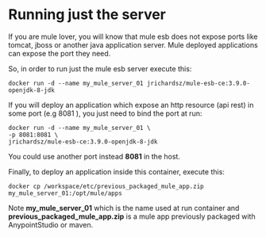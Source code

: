 # Running just the server

If you are mule lover, you will know that mule esb does not expose ports like tomcat, jboss or another java application server. Mule deployed applications can expose the port they need.

So, in order to run just the mule esb server execute this:

```
docker run -d --name my_mule_server_01 jrichardsz/mule-esb-ce:3.9.0-openjdk-8-jdk
```

If you will deploy an application which expose an http resource (api rest) in some port (e.g 8081 ), you just need to bind the port at run:

```
docker run -d --name my_mule_server_01 \
-p 8081:8081 \
jrichardsz/mule-esb-ce:3.9.0-openjdk-8-jdk
```

You could use another port instead **8081** in the host.

Finally, to deploy an application inside this container, execute this:

```
docker cp /workspace/etc/previous_packaged_mule_app.zip my_mule_server_01:/opt/mule/apps
```

Note **my_mule_server_01** which is the name used at run container and **previous_packaged_mule_app.zip** is a mule app previously packaged with AnypointStudio or maven.

